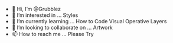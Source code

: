 - 👋 Hi, I’m @Grubblez
- 👀 I’m interested in ... Styles
- 🌱 I’m currently learning ... How to Code Visual Operative Layers
- 💞️ I’m looking to collaborate on ... Artwork
- 📫 How to reach me ... Please Try

<!---
Grubblez/Grubblez is a ✨ special ✨ repository because its `README.md` (this file) appears on your GitHub profile.
You can click the Preview link to take a look at your changes.
--->
